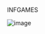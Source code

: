 INFGAMES 

![image](https://github.com/arthurcg2/infgames/assets/40214877/9611a5f4-407e-4a3a-a4e4-91fc3988d384)
